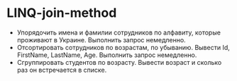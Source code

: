 # LINQ-join-method
* Упорядочить имена и фамилии сотрудников по алфавиту, которые проживают в Украине. Выполнить запрос немедленно. 
* Отсортировать сотрудников по возрастам, по убыванию. Вывести Id, FirstName, LastName, Age. Выполнить запрос немедленно. 
* Сгруппировать студентов по возрасту. Вывести возраст и сколько раз он встречается в списке.

